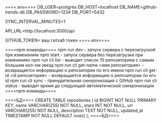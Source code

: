 ====.env====
DB_USER=postgres
DB_HOST=localhost
DB_NAME=github-trends-db
DB_PASSWORD=1234
DB_PORT=5432

SYNC_INTERVAL_MINUTES=1

API_URL=http://localhost:3000/api

GITHUB_TOKEN= ваш гитхаб токен
====.env====

====npm команды====
npm run dev - запуск сервера с перезагрузкой при изменениях
npm start - запуск сервера без перезагрузки при изменениях
npm run cli list - выводит список 10 репозиториев с самым большим кол-ом звезд
npm run cli get-name <имя репозитория> - возвращается информацию о репозитории по его имени
npm run cli get-id <id репозитория> - возвращается информацию о репозитории по его id
npm run cli sync - принудительная синхронизация с GitHub
npm run cli status - выводит время до следующей автоматической синхронизации
====npm команды====

====БД====
CREATE TABLE repositories (
id BIGINT NOT NULL PRIMARY KEY,
name VARCHAR(255) NOT NULL,
stars INT NOT NULL,
url VARCHAR(255) NOT NULL,
description TEXT NOT NULL,
updated_at TIMESTAMP NOT NULL DEFAULT now()
);
====БД====
